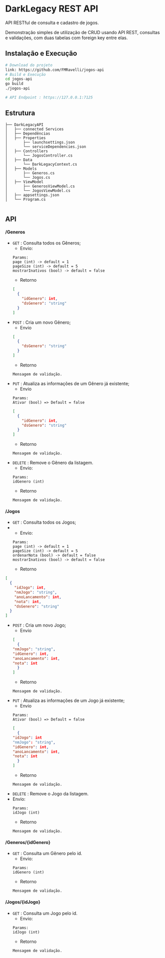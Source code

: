 
# DarkLegacy REST API
API RESTful de consulta e cadastro de jogos.

Demonstração simples de utilização de CRUD usando API REST, consultas e validações, com duas tabelas com foreign key entre elas.

## Instalação e Execução
```bash
# Download do projeto
link: https://github.com/FMRavelli/jogos-api
# Build e Execução
cd jogos-api
go build
./jogos-api

# API Endpoint : https://127.0.0.1:7125
```

## Estrutura
```
├── DarkLegacyAPI
│   ├── connected Services
│   ├── Dependências
│   ├── Properties
│		├── launchsettings.json
│		└── serviceDependencies.json
│	├── Controllers
│		└── JogosController.cs
│	├── Data
│		└── DarkLegacyContext.cs
│	├── Models
│		├── Generos.cs
│		└── Jogos.cs
│	├── ViewModel
│		├── GenerosViewModel.cs
│		└── JogosViewModel.cs
│	├── appsettings.json
│	└── Program.cs


```

## API

#### /Generos
* `GET` : Consulta todos os Gêneros;
	* Envio:
	```
	Params:
	page (int) -> default = 1
	pageSize (int) -> default = 5
	mostrarInativos (bool) -> default = false
	```
	* Retorno
	```json
	[
	  {
	    "idGenero": int,
	    "dsGenero": "string"
	  }
	]
	
* `POST` : Cria um novo Gênero;
	* Envio
	```json
	[
	  {
	    "dsGenero": "string"
	  }
	]
	```
	* Retorno
	```
	Mensagem de validação.
* `PUT` : Atualiza as informações de um Gênero já existente;
 	* Envio
 	```
 	Params:
	Ativar (bool) => Default = false
 	```
	```json
	[
	  {
	    "idGenero": int,
	    "dsGenero": "string"
	  }
	]
	```
	* Retorno
	```
	Mensagem de validação.
* `DELETE` : Remove o Gênero da listagem.
	* Envio:
	```
	Params:
	idGenero (int)
	```
	* Retorno
	```
	Mensagem de validação.
	```
#### /Jogos
* `GET` : Consulta todos os Jogos;
* 	* Envio:
	```
	Params:
	page (int) -> default = 1
	pageSize (int) -> default = 5
	ordenarNota (bool) -> default = false
	mostrarInativos (bool) -> default = false
	```
	* Retorno
```json
[
  {
    "idJogo": int,
    "nmJogo": "string",
    "anoLancamento": int,
    "nota": int,
    "dsGenero": "string"
  }
]
```
* `POST` : Cria um novo Jogo;
	* Envio
	```json
	[
	  {
    "nmJogo": "string",
    "idGenero": int,
    "anoLancamento": int,
    "nota": int
	  }
	]
	```
	* Retorno
	```
	Mensagem de validação.
* `PUT` : Atualiza as informações de um Jogo já existente;
 	* Envio
 	```
 	Params:
	Ativar (bool) => Default = false
 	```
	```json
	[
	  {
	"idJogo": int
    "nmJogo": "string",
    "idGenero": int,
    "anoLancamento": int,
    "nota": int
	  }
	]
	```
	* Retorno
	```
	Mensagem de validação.
* `DELETE` : Remove o Jogo  da listagem.
* Envio:
	```
	Params:
	idJogo (int)
	```
	* Retorno
	```
	Mensagem de validação.
	```
#### /Generos/{idGenero}
* `GET` : Consulta um Gênero pelo id.
	 * Envio:
	```
	Params:
	idGenero (int)
	```	
	* Retorno
	```
	Mensagem de validação.
	```

#### /Jogos/{idJogo}
* `GET` : Consulta um Jogo pelo id.
	* Envio:
	```
	Params:
	idJogo (int)
	```
	* Retorno
	```
	Mensagem de validação.
	```
